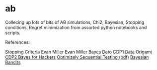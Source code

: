 # ab

Collecing up lots of bits of AB simulations, Chi2, Bayesian, Stopping conditions, Regret minimization from assorted python notebooks and scripts.

References:

[Stopping Criteria](http://blog.custora.com/2012/05/a-bayesian-approach-to-ab-testing/)
[Evan Miller](http://www.evanmiller.org/how-not-to-run-an-ab-test.html)
[Evan Miller Bayes](http://www.evanmiller.org/bayesian-ab-testing-count-data.html)
[Dato](http://blog.dato.com/how-to-evaluate-machine-learning-models-the-pitfalls-of-ab-testing)
[CDP1 Data Origami](http://dataorigami.net/collections/bayesian-methods/products/a-b-testing-conversion-rates)
[CDP2 Bayes for Hackers](http://nbviewer.ipython.org/github/CamDavidsonPilon/Probabilistic-Programming-and-Bayesian-Methods-for-Hackers/blob/master/Chapter2_MorePyMC/Chapter2.ipynb)
[Optimizely Sequential Testing (pdf)](http://pages.optimizely.com/rs/optimizely/images/stats_engine_technical_paper.pdf)
[Bayesian Bandits](https://www.chrisstucchio.com/blog/2013/bayesian_bandit.html)
